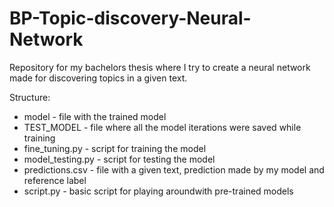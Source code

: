 
# BP-Topic-discovery-Neural-Network
Repository for my bachelors thesis where I try to create a neural network made for discovering topics in a given text.

Structure:
 - model - file with the trained model
 - TEST_MODEL - file where all the model iterations were saved while training
 - fine_tuning.py - script for training the model
 - model_testing.py - script for testing the model
 - predictions.csv - file with a given text, prediction made by my model and reference label 
 - script.py - basic script for playing aroundwith pre-trained models
